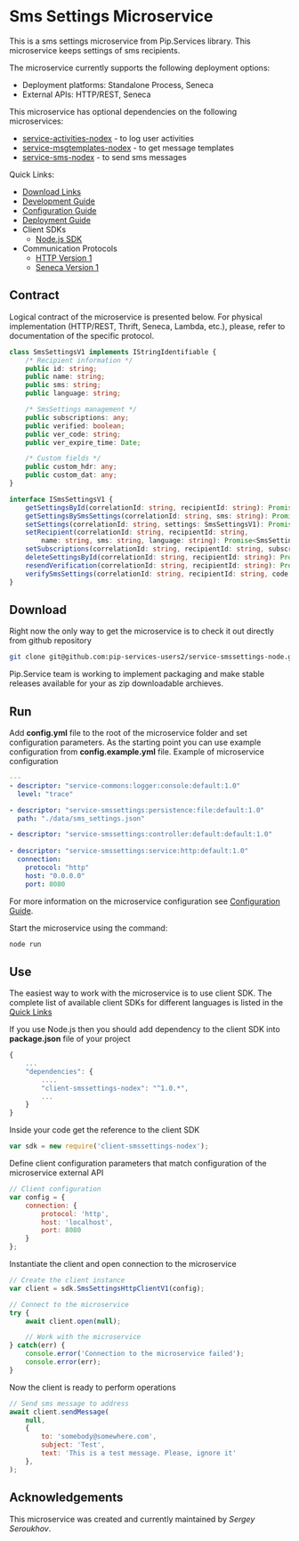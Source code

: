 # Sms Settings Microservice

This is a sms settings microservice from Pip.Services library. 
This microservice keeps settings of sms recipients.

The microservice currently supports the following deployment options:
* Deployment platforms: Standalone Process, Seneca
* External APIs: HTTP/REST, Seneca

This microservice has optional dependencies on the following microservices:
- [service-activities-nodex](https://github.com/pip-services-users2/service-activities-node) - to log user activities
- [service-msgtemplates-nodex](https://github.com/pip-services-content2/service-msgtemplates-node) - to get message templates
- [service-sms-nodex](https://github.com/pip-services-infrastructure2/service-sms-node) - to send sms messages

<a name="links"></a> Quick Links:

* [Download Links](doc/Downloads.md)
* [Development Guide](doc/Development.md)
* [Configuration Guide](doc/Configuration.md)
* [Deployment Guide](doc/Deployment.md)
* Client SDKs
  - [Node.js SDK](https://github.com/pip-services-users2/client-smssettings-node)
* Communication Protocols
  - [HTTP Version 1](doc/HttpProtocolV1.md)
  - [Seneca Version 1](doc/SenecaProtocolV1.md)

##  Contract

Logical contract of the microservice is presented below. For physical implementation (HTTP/REST, Thrift, Seneca, Lambda, etc.),
please, refer to documentation of the specific protocol.

```typescript
class SmsSettingsV1 implements IStringIdentifiable {
    /* Recipient information */
    public id: string;
    public name: string;
    public sms: string;
    public language: string;

    /* SmsSettings management */
    public subscriptions: any;
    public verified: boolean;
    public ver_code: string;
    public ver_expire_time: Date;

    /* Custom fields */
    public custom_hdr: any;
    public custom_dat: any;
}

interface ISmsSettingsV1 {
    getSettingsById(correlationId: string, recipientId: string): Promise<SmsSettingsV1>;
    getSettingsBySmsSettings(correlationId: string, sms: string): Promise<SmsSettingsV1>;
    setSettings(correlationId: string, settings: SmsSettingsV1): Promise<SmsSettingsV1>;
    setRecipient(correlationId: string, recipientId: string,
        name: string, sms: string, language: string): Promise<SmsSettingsV1>;
    setSubscriptions(correlationId: string, recipientId: string, subscriptions: any): Promise<SmsSettingsV1>;
    deleteSettingsById(correlationId: string, recipientId: string): Promise<SmsSettingsV1>;
    resendVerification(correlationId: string, recipientId: string): Promise<SmsSettingsV1>;
    verifySmsSettings(correlationId: string, recipientId: string, code: string): Promise<SmsSettingsV1>;
}
```

## Download

Right now the only way to get the microservice is to check it out directly from github repository
```bash
git clone git@github.com:pip-services-users2/service-smssettings-node.git
```

Pip.Service team is working to implement packaging and make stable releases available for your 
as zip downloadable archieves.

## Run

Add **config.yml** file to the root of the microservice folder and set configuration parameters.
As the starting point you can use example configuration from **config.example.yml** file. 
Example of microservice configuration
```yaml
---
- descriptor: "service-commons:logger:console:default:1.0"
  level: "trace"

- descriptor: "service-smssettings:persistence:file:default:1.0"
  path: "./data/sms_settings.json"

- descriptor: "service-smssettings:controller:default:default:1.0"
  
- descriptor: "service-smssettings:service:http:default:1.0"
  connection:
    protocol: "http"
    host: "0.0.0.0"
    port: 8080
```
 
For more information on the microservice configuration see [Configuration Guide](Configuration.md).

Start the microservice using the command:
```bash
node run
```

## Use

The easiest way to work with the microservice is to use client SDK. 
The complete list of available client SDKs for different languages is listed in the [Quick Links](#links)

If you use Node.js then you should add dependency to the client SDK into **package.json** file of your project
```javascript
{
    ...
    "dependencies": {
        ....
        "client-smssettings-nodex": "^1.0.*",
        ...
    }
}
```

Inside your code get the reference to the client SDK
```javascript
var sdk = new require('client-smssettings-nodex');
```

Define client configuration parameters that match configuration of the microservice external API
```javascript
// Client configuration
var config = {
    connection: {
        protocol: 'http',
        host: 'localhost', 
        port: 8080
    }
};
```

Instantiate the client and open connection to the microservice
```javascript
// Create the client instance
var client = sdk.SmsSettingsHttpClientV1(config);

// Connect to the microservice
try {
    await client.open(null);

    // Work with the microservice
} catch(err) {
    console.error('Connection to the microservice failed');
    console.error(err);
}
```

Now the client is ready to perform operations
```javascript
// Send sms message to address
await client.sendMessage(
    null,
    { 
        to: 'somebody@somewhere.com',
        subject: 'Test',
        text: 'This is a test message. Please, ignore it'
    },
);
```

## Acknowledgements

This microservice was created and currently maintained by *Sergey Seroukhov*.

